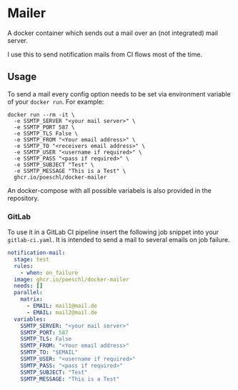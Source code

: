 # Mailer

A docker container which sends out a mail over an (not integrated) mail server.

I use this to send notification mails from CI flows most of the time.

## Usage

To send a mail every config option needs to be set via environment variable of your `docker run`.
For example:

```shell
docker run --rm -it \
  -e SSMTP_SERVER "<your mail server>" \
  -e SSMTP_PORT 587 \
  -e SSMTP_TLS False \
  -e SSMTP_FROM "<Your email address>" \
  -e SSMTP_TO "<receivers email address>" \
  -e SSMTP_USER "<username if required>" \
  -e SSMTP_PASS "<pass if required>" \
  -e SSMTP_SUBJECT "Test" \
  -e SSMTP_MESSAGE "This is a Test" \
  ghcr.io/poeschl/docker-mailer
```

An docker-compose with all possible variabels is also provided in the repository.

### GitLab

To use it in a GitLab CI pipeline insert the following job snippet into your `gitlab-ci.yaml`.
It is intended to send a mail to several emails on job failure.

```yaml
notification-mail:
  stage: test
  rules:
    - when: on_failure
  image: ghcr.io/poeschl/docker-mailer
  needs: []
  parallel:
    matrix:
      - EMAIL: mail1@mail.de
      - EMAIL: mail2@mail.de
  variables:
    SSMTP_SERVER: "<your mail server>"
    SSMTP_PORT: 587
    SSMTP_TLS: False
    SSMTP_FROM: "<Your email address>"
    SSMTP_TO: "$EMAIL"
    SSMTP_USER: "<username if required>"
    SSMTP_PASS: "<pass if required>"
    SSMTP_SUBJECT: "Test"
    SSMTP_MESSAGE: "This is a Test"
```
